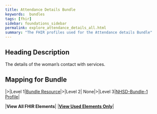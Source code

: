 ```yaml
---
title: Attendance Details Bundle
keywords:  bundles
tags: [fhir]
sidebar: foundations_sidebar
permalink: explore_attendance_details_all.html
summary: "The FHIR profiles used for the Attendance details Bundle"
---
```


## Heading Description ##
The details of the woman’s contact with services.

## Mapping for Bundle ##

|>|Level 1|[Bundle Resource](http://hl7.org/fhir/stu3/bundle.html)|>|Level 2| None|>|Level 3|[NHSD-Bundle-1 Profile](http://xxx)|

|**View All FHIR Elements**|    |**[View Used Elements Only](explore_attendance_details.html#mapping-for-bundle)**| 
